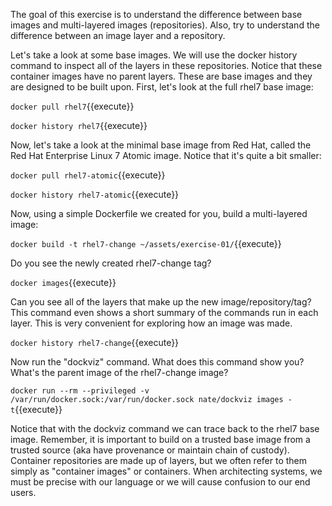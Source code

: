 The goal of this exercise is to understand the difference between base images and multi-layered images (repositories). Also, try to understand the difference between an image layer and a repository.

Let's take a look at some base images. We will use the docker history command to inspect all of the layers in these repositories. Notice that these container images have no parent layers. These are base images and they are designed to be built upon. First, let's look at the full rhel7 base image:

``docker pull rhel7``{{execute}}

``docker history rhel7``{{execute}}

Now, let's take a look at the minimal base image from Red Hat, called the Red Hat Enterprise Linux 7 Atomic image. Notice that it's quite a bit smaller:

``docker pull rhel7-atomic``{{execute}}

``docker history rhel7-atomic``{{execute}}

Now, using a simple Dockerfile we created for you, build a multi-layered image:

``docker build -t rhel7-change ~/assets/exercise-01/``{{execute}}

Do you see the newly created rhel7-change tag?

``docker images``{{execute}}

Can you see all of the layers that make up the new image/repository/tag? This command even shows a short summary of the commands run in each layer. This is very convenient for exploring how an image was made.

``docker history rhel7-change``{{execute}}

Now run the "dockviz" command. What does this command show you? What's the parent image of the rhel7-change image? 

``docker run --rm --privileged -v /var/run/docker.sock:/var/run/docker.sock nate/dockviz images -t``{{execute}}

Notice that with the dockviz command we can trace back to the rhel7 base image. Remember, it is important to build on a trusted base image from a trusted source (aka have provenance or maintain chain of custody). Container repositories are made up of layers, but we often refer to them simply as "container images" or containers. When architecting systems, we must be precise with our language or we will cause confusion to our end users.
